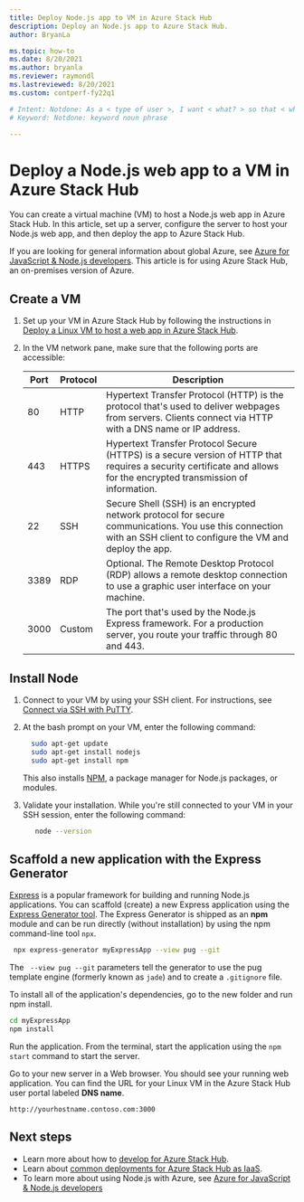 ```yaml
---
title: Deploy Node.js app to VM in Azure Stack Hub 
description: Deploy an Node.js app to Azure Stack Hub.
author: BryanLa

ms.topic: how-to
ms.date: 8/20/2021
ms.author: bryanla
ms.reviewer: raymondl
ms.lastreviewed: 8/20/2021
ms.custom: contperf-fy22q1

# Intent: Notdone: As a < type of user >, I want < what? > so that < why? >
# Keyword: Notdone: keyword noun phrase

---
```




# Deploy a Node.js web app to a VM in Azure Stack Hub

You can create a virtual machine (VM) to host a Node.js web app in Azure Stack Hub. In this article, set up a server, configure the server to host your Node.js web app, and then deploy the app to Azure Stack Hub.

If you are looking for general information about global Azure, see [Azure for JavaScript & Node.js developers](/azure/developer/javascript/). This article is for using Azure Stack Hub, an on-premises version of Azure.

## Create a VM

1. Set up your VM in Azure Stack Hub by following the instructions in [Deploy a Linux VM to host a web app in Azure Stack Hub](azure-stack-dev-start-howto-deploy-linux.md).

2. In the VM network pane, make sure that the following ports are accessible:

    | Port | Protocol | Description |
    | --- | --- | --- |
    | 80 | HTTP | Hypertext Transfer Protocol (HTTP) is the protocol that's used to deliver webpages from servers. Clients connect via HTTP with a DNS name or IP address. |
    | 443 | HTTPS | Hypertext Transfer Protocol Secure (HTTPS) is a secure version of HTTP that requires a security certificate and allows for the encrypted transmission of information. |
    | 22 | SSH | Secure Shell (SSH) is an encrypted network protocol for secure communications. You use this connection with an SSH client to configure the VM and deploy the app. |
    | 3389 | RDP | Optional. The Remote Desktop Protocol (RDP) allows a remote desktop connection to use a graphic user interface on your machine.   |
    | 3000 | Custom | The port that's used by the Node.js Express framework. For a production server, you route your traffic through 80 and 443. |

## Install Node

1. Connect to your VM by using your SSH client. For instructions, see [Connect via SSH with PuTTY](azure-stack-dev-start-howto-ssh-public-key.md#connect-with-ssh-by-using-putty).

2. At the bash prompt on your VM, enter the following command:

    ```bash  
      sudo apt-get update
      sudo apt-get install nodejs
      sudo apt-get install npm
    ```

    This also installs [NPM](https://www.npmjs.com/), a package manager for Node.js packages, or modules. 

3. Validate your installation. While you're still connected to your VM in your SSH session, enter the following command:

    ```bash  
       node --version
    ```

## Scaffold a new application with the Express Generator

[Express](https://www.expressjs.com/) is a popular framework for building and running Node.js applications. You can scaffold (create) a new Express application using the [Express Generator tool](https://expressjs.com/en/starter/generator.html). The Express Generator is shipped as an **npm** module and can be run directly (without installation) by using the npm command-line tool `npx`.

```bash  
 npx express-generator myExpressApp --view pug --git
```

The ` --view pug --git` parameters tell the generator to use the pug template engine (formerly known as `jade`) and to create a `.gitignore` file.

To install all of the application's dependencies, go to the new folder and run npm install.

```bash  
cd myExpressApp
npm install
```

Run the application. From the terminal, start the application using the `npm start` command to start the server.

Go to your new server in a Web browser. You should see your running web application. You can find the URL for your Linux VM in the Azure Stack Hub user portal labeled **DNS name**.

```HTTP  
http://yourhostname.contoso.com:3000
```

## Next steps

- Learn more about how to [develop for Azure Stack Hub](azure-stack-dev-start.md).
- Learn about [common deployments for Azure Stack Hub as IaaS](azure-stack-dev-start-deploy-app.md).
- To learn more about using Node.js with Azure, see [Azure for JavaScript & Node.js developers](/azure/developer/javascript/)
